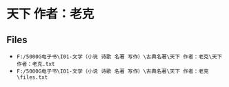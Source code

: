 # 天下 作者：老克

## Files

- `F:/5000G电子书\I01-文学（小说 诗歌 名著 写作）\古典名著\天下 作者：老克\天下 作者：老克.txt`
- `F:/5000G电子书\I01-文学（小说 诗歌 名著 写作）\古典名著\天下 作者：老克\files.txt`
